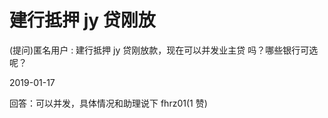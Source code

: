 # 建行抵押 jy 贷刚放

(提问)匿名用户 : 建行抵押 jy 贷刚放款，现在可以并发业主贷 吗？哪些银行可选呢？

2019-01-17

回答：可以并发，具体情况和助理说下 fhrz01(1 赞)